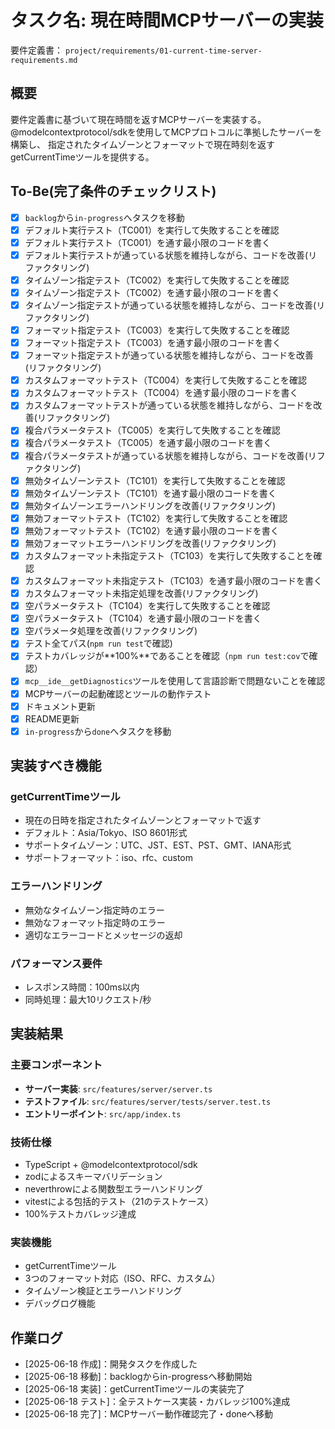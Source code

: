 # タスク名: 現在時間MCPサーバーの実装

要件定義書： `project/requirements/01-current-time-server-requirements.md`

## 概要

要件定義書に基づいて現在時間を返すMCPサーバーを実装する。
@modelcontextprotocol/sdkを使用してMCPプロトコルに準拠したサーバーを構築し、
指定されたタイムゾーンとフォーマットで現在時刻を返すgetCurrentTimeツールを提供する。

## To-Be(完了条件のチェックリスト)

- [x] `backlog`から`in-progress`へタスクを移動
- [x] デフォルト実行テスト（TC001）を実行して失敗することを確認
- [x] デフォルト実行テスト（TC001）を通す最小限のコードを書く
- [x] デフォルト実行テストが通っている状態を維持しながら、コードを改善(リファクタリング)
- [x] タイムゾーン指定テスト（TC002）を実行して失敗することを確認
- [x] タイムゾーン指定テスト（TC002）を通す最小限のコードを書く
- [x] タイムゾーン指定テストが通っている状態を維持しながら、コードを改善(リファクタリング)
- [x] フォーマット指定テスト（TC003）を実行して失敗することを確認
- [x] フォーマット指定テスト（TC003）を通す最小限のコードを書く
- [x] フォーマット指定テストが通っている状態を維持しながら、コードを改善(リファクタリング)
- [x] カスタムフォーマットテスト（TC004）を実行して失敗することを確認
- [x] カスタムフォーマットテスト（TC004）を通す最小限のコードを書く
- [x] カスタムフォーマットテストが通っている状態を維持しながら、コードを改善(リファクタリング)
- [x] 複合パラメータテスト（TC005）を実行して失敗することを確認
- [x] 複合パラメータテスト（TC005）を通す最小限のコードを書く
- [x] 複合パラメータテストが通っている状態を維持しながら、コードを改善(リファクタリング)
- [x] 無効タイムゾーンテスト（TC101）を実行して失敗することを確認
- [x] 無効タイムゾーンテスト（TC101）を通す最小限のコードを書く
- [x] 無効タイムゾーンエラーハンドリングを改善(リファクタリング)
- [x] 無効フォーマットテスト（TC102）を実行して失敗することを確認
- [x] 無効フォーマットテスト（TC102）を通す最小限のコードを書く
- [x] 無効フォーマットエラーハンドリングを改善(リファクタリング)
- [x] カスタムフォーマット未指定テスト（TC103）を実行して失敗することを確認
- [x] カスタムフォーマット未指定テスト（TC103）を通す最小限のコードを書く
- [x] カスタムフォーマット未指定処理を改善(リファクタリング)
- [x] 空パラメータテスト（TC104）を実行して失敗することを確認
- [x] 空パラメータテスト（TC104）を通す最小限のコードを書く
- [x] 空パラメータ処理を改善(リファクタリング)
- [x] テスト全てパス(`npm run test`で確認)
- [x] テストカバレッジが**100%**であることを確認（`npm run test:cov`で確認）
- [x] `mcp__ide__getDiagnostics`ツールを使用して言語診断で問題ないことを確認
- [x] MCPサーバーの起動確認とツールの動作テスト
- [x] ドキュメント更新
- [x] README更新
- [x] `in-progress`から`done`へタスクを移動

## 実装すべき機能

### getCurrentTimeツール
- 現在の日時を指定されたタイムゾーンとフォーマットで返す
- デフォルト：Asia/Tokyo、ISO 8601形式
- サポートタイムゾーン：UTC、JST、EST、PST、GMT、IANA形式
- サポートフォーマット：iso、rfc、custom

### エラーハンドリング
- 無効なタイムゾーン指定時のエラー
- 無効なフォーマット指定時のエラー
- 適切なエラーコードとメッセージの返却

### パフォーマンス要件
- レスポンス時間：100ms以内
- 同時処理：最大10リクエスト/秒

## 実装結果

### 主要コンポーネント
- **サーバー実装**: `src/features/server/server.ts`
- **テストファイル**: `src/features/server/tests/server.test.ts`
- **エントリーポイント**: `src/app/index.ts`

### 技術仕様
- TypeScript + @modelcontextprotocol/sdk
- zodによるスキーマバリデーション
- neverthrowによる関数型エラーハンドリング
- vitestによる包括的テスト（21のテストケース）
- 100%テストカバレッジ達成

### 実装機能
- getCurrentTimeツール
- 3つのフォーマット対応（ISO、RFC、カスタム）
- タイムゾーン検証とエラーハンドリング
- デバッグログ機能

## 作業ログ

- [2025-06-18 作成]：開発タスクを作成した
- [2025-06-18 移動]：backlogからin-progressへ移動開始
- [2025-06-18 実装]：getCurrentTimeツールの実装完了
- [2025-06-18 テスト]：全テストケース実装・カバレッジ100%達成
- [2025-06-18 完了]：MCPサーバー動作確認完了・doneへ移動